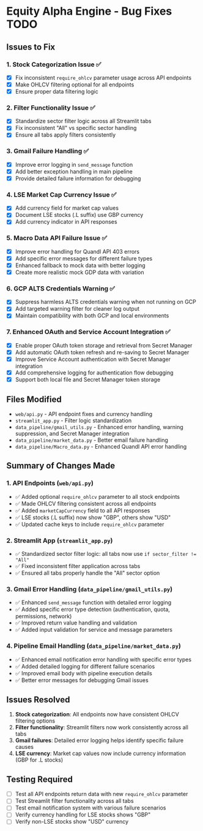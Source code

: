 # Equity Alpha Engine - Bug Fixes TODO

## Issues to Fix

### 1. Stock Categorization Issue ✅
- [x] Fix inconsistent `require_ohlcv` parameter usage across API endpoints
- [x] Make OHLCV filtering optional for all endpoints
- [x] Ensure proper data filtering logic

### 2. Filter Functionality Issue ✅
- [x] Standardize sector filter logic across all Streamlit tabs
- [x] Fix inconsistent "All" vs specific sector handling
- [x] Ensure all tabs apply filters consistently

### 3. Gmail Failure Handling ✅
- [x] Improve error logging in `send_message` function
- [x] Add better exception handling in main pipeline
- [x] Provide detailed failure information for debugging

### 4. LSE Market Cap Currency Issue ✅
- [x] Add currency field for market cap values
- [x] Document LSE stocks (.L suffix) use GBP currency
- [x] Add currency indicator in API responses

### 5. Macro Data API Failure Issue ✅
- [x] Improve error handling for Quandl API 403 errors
- [x] Add specific error messages for different failure types
- [x] Enhanced fallback to mock data with better logging
- [x] Create more realistic mock GDP data with variation

### 6. GCP ALTS Credentials Warning ✅
- [x] Suppress harmless ALTS credentials warning when not running on GCP
- [x] Add targeted warning filter for cleaner log output
- [x] Maintain compatibility with both GCP and local environments

### 7. Enhanced OAuth and Service Account Integration ✅
- [x] Enable proper OAuth token storage and retrieval from Secret Manager
- [x] Add automatic OAuth token refresh and re-saving to Secret Manager
- [x] Improve Service Account authentication with Secret Manager integration
- [x] Add comprehensive logging for authentication flow debugging
- [x] Support both local file and Secret Manager token storage

## Files Modified
- `web/api.py` - API endpoint fixes and currency handling
- `streamlit_app.py` - Filter logic standardization
- `data_pipeline/gmail_utils.py` - Enhanced error handling, warning suppression, and Secret Manager integration
- `data_pipeline/market_data.py` - Better email failure handling
- `data_pipeline/Macro_data.py` - Enhanced Quandl API error handling

## Summary of Changes Made

### 1. API Endpoints (`web/api.py`)
- ✅ Added optional `require_ohlcv` parameter to all stock endpoints
- ✅ Made OHLCV filtering consistent across all endpoints
- ✅ Added `marketCapCurrency` field to all API responses
- ✅ LSE stocks (.L suffix) now show "GBP", others show "USD"
- ✅ Updated cache keys to include `require_ohlcv` parameter

### 2. Streamlit App (`streamlit_app.py`)
- ✅ Standardized sector filter logic: all tabs now use `if sector_filter != "All"`
- ✅ Fixed inconsistent filter application across tabs
- ✅ Ensured all tabs properly handle the "All" sector option

### 3. Gmail Error Handling (`data_pipeline/gmail_utils.py`)
- ✅ Enhanced `send_message` function with detailed error logging
- ✅ Added specific error type detection (authentication, quota, permissions, network)
- ✅ Improved return value handling and validation
- ✅ Added input validation for service and message parameters

### 4. Pipeline Email Handling (`data_pipeline/market_data.py`)
- ✅ Enhanced email notification error handling with specific error types
- ✅ Added detailed logging for different failure scenarios
- ✅ Improved email body with pipeline execution details
- ✅ Better error messages for debugging Gmail issues

## Issues Resolved

1. **Stock categorization**: All endpoints now have consistent OHLCV filtering options
2. **Filter functionality**: Streamlit filters now work consistently across all tabs
3. **Gmail failures**: Detailed error logging helps identify specific failure causes
4. **LSE currency**: Market cap values now include currency information (GBP for .L stocks)

## Testing Required
- [ ] Test all API endpoints return data with new `require_ohlcv` parameter
- [ ] Test Streamlit filter functionality across all tabs
- [ ] Test email notification system with various failure scenarios
- [ ] Verify currency handling for LSE stocks shows "GBP"
- [ ] Verify non-LSE stocks show "USD" currency
